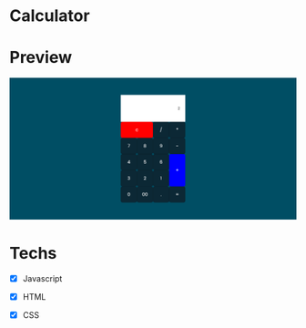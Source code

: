 
# Calculator


# Preview
<img src="calculator.png" alt="calculator image">


# Techs 
- [x] Javascript
- [x] HTML
- [x] CSS


